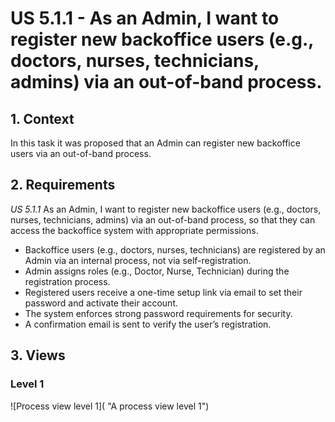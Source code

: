 # US 5.1.1 - As an Admin, I want to register new backoffice users (e.g., doctors, nurses, technicians, admins) via an out-of-band process.

## 1. Context

In this task it was proposed that an Admin can register new backoffice users via an out-of-band process.

## 2. Requirements

*US 5.1.1* As an Admin, I want to register new backoffice users (e.g., doctors, nurses, technicians, admins) via an out-of-band process, so that they can access the backoffice system with appropriate permissions.

 - Backoffice users (e.g., doctors, nurses, technicians) are registered by an Admin via an internal process, not via self-registration.
 - Admin assigns roles (e.g., Doctor, Nurse, Technician) during the registration process.
 - Registered users receive a one-time setup link via email to set their password and activate their account.
 - The system enforces strong password requirements for security.
 - A confirmation email is sent to verify the user’s registration.

## 3. Views

### Level 1

![Process view level 1]( "A process view level 1")